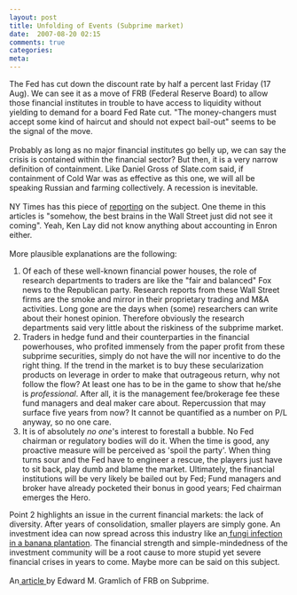```yaml
---
layout: post
title: Unfolding of Events (Subprime market)
date:  2007-08-20 02:15
comments: true
categories:
meta: 
---
```

The Fed has cut down the discount rate by half a percent last Friday (17 Aug). We can see it as a move of FRB (Federal Reserve Board) to allow those financial institutes in trouble to have access to liquidity without yielding to demand for a board Fed Rate cut. "The money-changers must accept some kind of haircut and should not expect bail-out" seems to be the signal of the move.<br /><br />Probably as long as no major financial institutes go belly up, we can say the crisis is contained within the financial sector? But then, it is a very narrow definition of containment. Like Daniel Gross of Slate.com said, if containment of Cold War was as effective as this one, we will all be speaking Russian and farming collectively. A recession is inevitable.<br /><br />NY Times has this piece of <a href="http://www.nytimes.com/2007/08/19/business/19credit.html?_r=1&hp&amp;oref=slogin">reporting</a> on the subject. One theme in this articles is "somehow, the best brains in the Wall Street just did not see it coming". Yeah, Ken Lay did not know anything about accounting in Enron either.<br /><br />More plausible explanations are the following:<br /><ol><li>Of each of these well-known financial power houses, the role of research departments to traders are like the "fair and balanced" Fox news to the Republican party. Research reports from these Wall Street firms are the smoke and mirror in their proprietary trading and M&A activities. Long gone are the days when (some) researchers can write about their honest opinion. Therefore obviously the research departments said very little about the riskiness of the subprime market.</li><li>Traders in hedge fund and their counterparties in the financial powerhouses, who profited immensely from the paper profit from these subprime securities, simply do not have the will nor incentive to do the right thing. If the trend in the market is to buy these secularization products on leverage in order to make that outrageous return, why not follow the flow? At least one has to be in the game to show that he/she is <span style="font-style: italic;">professional</span>. After all, it is the management fee/brokerage fee these fund managers and deal maker care about. Repercussion that may surface five years from now? It cannot be quantified as a number on P/L anyway, so no one care.</li><li>It is of absolutely <span style="font-style: italic;">no one</span>'s interest to forestall a bubble. No Fed chairman or regulatory bodies will do it. When the time is good, any proactive measure will be perceived as 'spoil the party'. When thing turns sour and the Fed have to engineer a rescue, the players just have to sit back, play dumb and blame the market. Ultimately, the financial institutions will be very likely be bailed out by Fed; Fund managers and broker have already pocketed their bonus in good years; Fed chairman emerges the Hero.</li></ol>Point 2 highlights an issue in the current financial markets: the lack of diversity. After years of consolidation, smaller players are simply gone. An investment idea can now spread across this industry like an<a href="http://www.abc.net.au/landline/stories/s316294.htm"> fungi infection in a banana plantation</a>. The financial strength and simple-mindedness of the investment community will be a root cause to more stupid yet severe financial crises in years to come. Maybe more can be said on this subject.<br /><br />An<a href="http://www.federalreserve.gov/boarddocs/Speeches/2004/20040521/default.htm"> article </a> by Edward M. Gramlich of FRB on Subprime.